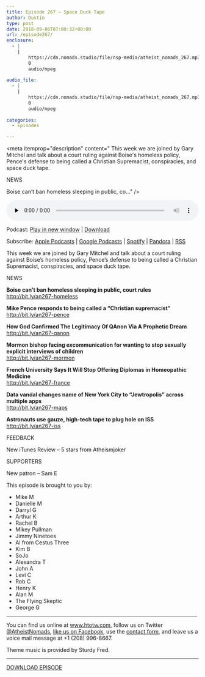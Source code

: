 ```yaml
---
title: Episode 267 – Space Duck Tape
author: Dustin
type: post
date: 2018-09-06T07:00:32+00:00
url: /episode267/
enclosure:
  - |
    |
        https://cdn.nomads.studio/file/nsp-media/atheist_nomads_267.mp3
        0
        audio/mpeg
        
audio_file:
  - |
    |
        https://cdn.nomads.studio/file/nsp-media/atheist_nomads_267.mp3
        0
        audio/mpeg
        
categories:
  - Episodes

---
```

<div itemscope itemtype="http://schema.org/AudioObject">
  <meta itemprop="name" content="Episode 267 &#8211; Space Duck Tape" />
  
  <meta itemprop="uploadDate" content="2018-09-06T01:00:32-06:00" />
  
  <meta itemprop="encodingFormat" content="audio/mpeg" />
  
  <meta itemprop="description" content="
This week we are joined by Gary Mitchel and talk about a court ruling against Boise's homeless policy, Pence's defense to being called a Christian Supremacist, conspiracies, and space duck tape.

NEWS

Boise can’t ban homeless sleeping in public, co..." />
  
  <meta itemprop="contentUrl" content="https://dts.podtrac.com/redirect.mp3/cdn.nomads.studio/file/nsp-media/atheist_nomads_267.mp3" />
  </p> 
  
  <div class="powerpress_player" id="powerpress_player_8530">
    <audio class="wp-audio-shortcode" id="audio-1838-274" preload="none" style="width: 100%;" controls="controls"><source type="audio/mpeg" src="https://dts.podtrac.com/redirect.mp3/cdn.nomads.studio/file/nsp-media/atheist_nomads_267.mp3?_=274" /><a href="https://dts.podtrac.com/redirect.mp3/cdn.nomads.studio/file/nsp-media/atheist_nomads_267.mp3">https://dts.podtrac.com/redirect.mp3/cdn.nomads.studio/file/nsp-media/atheist_nomads_267.mp3</a></audio>
  </div>
</div>

<p class="powerpress_links powerpress_links_mp3">
  Podcast: <a href="https://dts.podtrac.com/redirect.mp3/cdn.nomads.studio/file/nsp-media/atheist_nomads_267.mp3" class="powerpress_link_pinw" target="_blank" title="Play in new window" onclick="return powerpress_pinw('https://htotw.com/?powerpress_pinw=1838-podcast');" rel="nofollow">Play in new window</a> | <a href="https://dts.podtrac.com/redirect.mp3/cdn.nomads.studio/file/nsp-media/atheist_nomads_267.mp3" class="powerpress_link_d" title="Download" rel="nofollow" download="atheist_nomads_267.mp3">Download</a>
</p>

<p class="powerpress_links powerpress_subscribe_links">
  Subscribe: <a href="https://podcasts.apple.com/us/podcast/humanists-take-on-the-world/id530050098?mt=2&ls=1" class="powerpress_link_subscribe powerpress_link_subscribe_itunes" target="_blank" title="Subscribe on Apple Podcasts" rel="nofollow">Apple Podcasts</a> | <a href="https://www.google.com/podcasts?feed=aHR0cDovL2F0aGVpc3Rub21hZHMubGlic3luLmNvbS9yc3M%3D" class="powerpress_link_subscribe powerpress_link_subscribe_googleplay" target="_blank" title="Subscribe on Google Podcasts" rel="nofollow">Google Podcasts</a> | <a href="https://open.spotify.com/show/3LzK2xZGike6Tc1GEMtMbr?si=LieN9SNuTpq96smuaUsH8A" class="powerpress_link_subscribe powerpress_link_subscribe_spotify" target="_blank" title="Subscribe on Spotify" rel="nofollow">Spotify</a> | <a href="https://www.pandora.com/podcast/atheist-nomads/PC:10122?corr=62071012&part=ug" class="powerpress_link_subscribe powerpress_link_subscribe_pandora" target="_blank" title="Subscribe on Pandora" rel="nofollow">Pandora</a> | <a href="https://htotw.com/feed/podcast/" class="powerpress_link_subscribe powerpress_link_subscribe_rss" target="_blank" title="Subscribe via RSS" rel="nofollow">RSS</a>
</p>

  
This week we are joined by Gary Mitchel and talk about a court ruling against Boise&#8217;s homeless policy, Pence&#8217;s defense to being called a Christian Supremacist, conspiracies, and space duck tape.

NEWS

**Boise can’t ban homeless sleeping in public, court rules**  
<a href="http://bit.ly/an267-homeless" target="_blank" rel="noopener">http://bit.ly/an267-homeless</a>

**Mike Pence responds to being called a &#8220;Christian supremacist&#8221;**  
<a href="http://bit.ly/an267-pence" target="_blank" rel="noopener">http://bit.ly/an267-pence</a>

**How God Confirmed The Legitimacy Of QAnon Via A Prophetic Dream**  
<a href="http://bit.ly/an267-qanon" target="_blank" rel="noopener">http://bit.ly/an267-qanon</a>

**Mormon bishop facing excommunication for wanting to stop sexually explicit interviews of children**  
<a href="http://bit.ly/an267-mormon" target="_blank" rel="noopener">http://bit.ly/an267-mormon</a>

**French University Says It Will Stop Offering Diplomas in Homeopathic Medicine**  
<a href="http://bit.ly/an267-france" target="_blank" rel="noopener">http://bit.ly/an267-france</a>

**Data vandal changes name of New York City to “Jewtropolis” across multiple apps**  
<a href="http://bit.ly/an267-maps" target="_blank" rel="noopener">http://bit.ly/an267-maps</a>

**Astronauts use gauze, high-tech tape to plug hole on ISS**  
<a href="http://bit.ly/an267-iss" target="_blank" rel="noopener">http://bit.ly/an267-iss</a>

FEEDBACK

New iTunes Review &#8211; 5 stars from Atheismjoker

SUPPORTERS

New patron &#8211; Sam E

This episode is brought to you by:

* Mike M  
* Danielle M  
* Darryl G  
* Arthur K  
* Rachel B  
* Mikey Pullman  
* Jimmy Ninetoes  
* Al from Cestus Three  
* Kim B  
* SoJo  
* Alexandra T  
* John A  
* Levi C  
* Rob C  
* Henry K  
* Alan M  
* The Flying Skeptic  
* George G

<hr width="500" />

You can find us online at <a href="https://www.htotw.com/" target="_blank" rel="noopener">www.htotw.com</a>, follow us on Twitter <a href="https://htotw.com/twitter" target="_blank" rel="noopener">@AtheistNomads</a>, <a href="https://htotw.com/facebook" target="_blank" rel="noopener">like us on Facebook</a>, use the [contact form](https://htotw.com/contact), and leave us a voice mail message at +1 (208) 996-8667.

Theme music is provided by Sturdy Fred.

<hr width="”500”" />

[DOWNLOAD EPISODE][1]

 [1]: https://dts.podtrac.com/redirect.mp3/cdn.nomads.studio/file/nsp-media/atheist_nomads_267.mp3